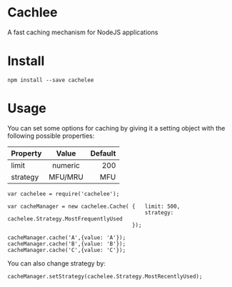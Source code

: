 # Cachlee
A fast caching mechanism for NodeJS applications

# Install
 
 ```$xslt
 npm install --save cachelee
```

 
 # Usage
 
 You can set some options for caching by giving it a setting object with the following possible properties:
 
 | Property      | Value         | Default  |
 | ------------- |:-------------:| --------:|
 | limit         | numeric       |   200    |
 | strategy      | MFU/MRU       |   MFU    |
 
 
 ```$xslt
var cachelee = require('cachelee');

var cacheManager = new cachelee.Cache( {   limit: 500, 
                                            strategy: cachelee.Strategy.MostFrequentlyUsed
                                        });

cacheManager.cache('A',{value: 'A'});
cacheManager.cache('B',{value: 'B'});
cacheManager.cache('C',{value: 'C'});

```

You can also change strategy by:

```$xslt
cacheManager.setStrategy(cachelee.Strategy.MostRecentlyUsed);
```